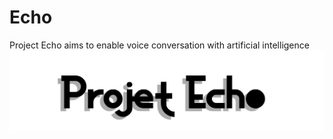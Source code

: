 # Echo
Project Echo aims to enable voice conversation with artificial intelligence
![logo du projet Echo](https://raw.githubusercontent.com/MrCarambole/Echo/main/logomini.jpg?token=GHSAT0AAAAAACBVGK776C7VEMF66TWKHZ7OZCBIMMQ)
